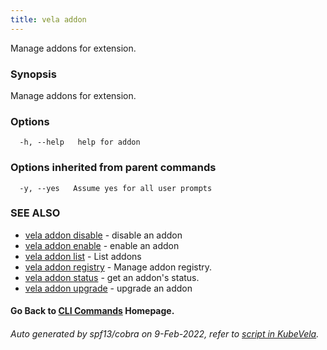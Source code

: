 ```yaml
---
title: vela addon
---
```


Manage addons for extension.

### Synopsis

Manage addons for extension.

### Options

```
  -h, --help   help for addon
```

### Options inherited from parent commands

```
  -y, --yes   Assume yes for all user prompts
```

### SEE ALSO


* [vela addon disable](vela_addon_disable)	 - disable an addon
* [vela addon enable](vela_addon_enable)	 - enable an addon
* [vela addon list](vela_addon_list)	 - List addons
* [vela addon registry](vela_addon_registry)	 - Manage addon registry.
* [vela addon status](vela_addon_status)	 - get an addon's status.
* [vela addon upgrade](vela_addon_upgrade)	 - upgrade an addon

#### Go Back to [CLI Commands](vela) Homepage.


###### Auto generated by spf13/cobra on 9-Feb-2022, refer to [script in KubeVela](https://github.com/oam-dev/kubevela/tree/master/hack/docgen).
